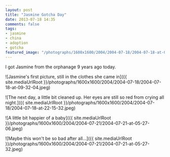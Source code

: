 ```yaml
---
layout: post
title: "Jasmine Gotcha Day"
date: 2013-07-18 14:35
comments: false
tags: 
- jasmine
- china
- adoption
- gotcha
featured_image: "/photographs/1600x1600/2004/2004-07-18/2004-07-18-at-09-32-04.jpeg"
---
```

I got Jasmine from the orphanage 9 years ago today.


![Jasmine's first picture, still in the clothes she came in]({{ site.mediaUrlRoot }}/photographs/1600x1600/2004/2004-07-18/2004-07-18-at-09-32-04.jpeg)

![The next day, a little bit cleaned up.  Her eyes are still so red from crying all night.]({{ site.mediaUrlRoot }}/photographs/1600x1600/2004/2004-07-18/2004-07-18-at-22-15-32.jpeg)

![A little bit happier of a baby]({{ site.mediaUrlRoot }}/photographs/1600x1600/2004/2004-07-21/2004-07-21-at-05-27-06.jpeg)

![Maybe this won't be so bad after all...]({{ site.mediaUrlRoot }}/photographs/1600x1600/2004/2004-07-21/2004-07-21-at-05-27-32.jpeg)

